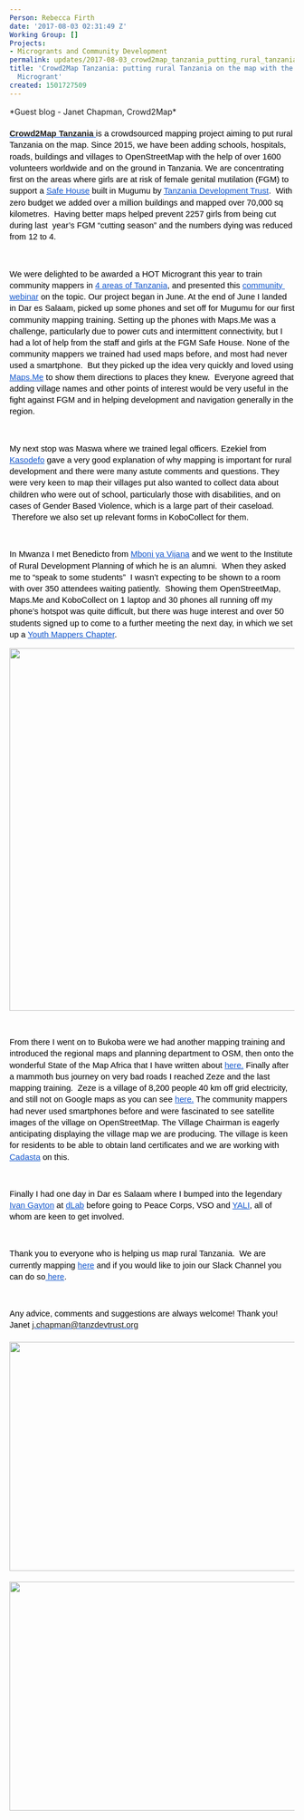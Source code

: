 ```yaml
---
Person: Rebecca Firth
date: '2017-08-03 02:31:49 Z'
Working Group: []
Projects:
- Microgrants and Community Development
permalink: updates/2017-08-03_crowd2map_tanzania_putting_rural_tanzania_on_the_map_with_the_help_of_a_hot_micr
title: 'Crowd2Map Tanzania: putting rural Tanzania on the map with the help of a HOT
  Microgrant'
created: 1501727509
---
```

<p style="line-height: 1.38; margin-top: 0pt; margin-bottom: 0pt;" dir="ltr">*Guest blog - Janet Chapman, Crowd2Map*</p><p style="line-height: 1.38; margin-top: 0pt; margin-bottom: 0pt;" dir="ltr">&nbsp;</p><p style="line-height: 1.38; margin-top: 0pt; margin-bottom: 0pt;" dir="ltr"><span style="font-size: 11pt; font-family: Arial; color: #1155cc; background-color: transparent; font-weight: bold; font-style: normal; font-variant: normal; text-decoration: underline; vertical-align: baseline; white-space: pre-wrap;"><a style="text-decoration: none;" href="https://crowd2map.wordpress.com/">Crowd2Map Tanzania</a> </span><span style="font-size: 11pt; font-family: Arial; color: #000000; background-color: transparent; font-weight: 400; font-style: normal; font-variant: normal; text-decoration: none; vertical-align: baseline; white-space: pre-wrap;">is a crowdsourced mapping project aiming to put rural Tanzania on the map. Since 2015, we have been adding schools, hospitals, roads, buildings and villages to OpenStreetMap with the help of over 1600 volunteers worldwide and on the ground in Tanzania. We are concentrating first on the areas where girls are at risk of female genital mutilation (FGM) to support a </span><a style="text-decoration: none;" href="https://www.facebook.com/MugumuSafeHouse/?ref=br_tf&amp;sw_fnr_id=1408074975&amp;fnr_t=0"><span style="font-size: 11pt; font-family: Arial; color: #1155cc; background-color: transparent; font-weight: 400; font-style: normal; font-variant: normal; text-decoration: underline; vertical-align: baseline; white-space: pre-wrap;">Safe House</span></a><span style="font-size: 11pt; font-family: Arial; color: #000000; background-color: transparent; font-weight: 400; font-style: normal; font-variant: normal; text-decoration: none; vertical-align: baseline; white-space: pre-wrap;"> built in Mugumu by </span><a style="text-decoration: none;" href="http://www.tanzdevtrust.org/"><span style="font-size: 11pt; font-family: Arial; color: #1155cc; background-color: transparent; font-weight: 400; font-style: normal; font-variant: normal; text-decoration: underline; vertical-align: baseline; white-space: pre-wrap;">Tanzania Development Trust</span></a><span style="font-size: 11pt; font-family: Arial; color: #000000; background-color: transparent; font-weight: 400; font-style: normal; font-variant: normal; text-decoration: none; vertical-align: baseline; white-space: pre-wrap;">. &nbsp;With zero budget we added over a million buildings and mapped over 70,000 sq kilometres. &nbsp;Having better maps helped prevent 2257 girls from being cut during last &nbsp;year’s FGM “cutting season” and the numbers dying was reduced from 12 to 4. </span></p><p><strong id="docs-internal-guid-af8f31b3-a5ea-26fb-e3a4-00f346593ea6" style="font-weight: normal;">&nbsp;</strong></p><p style="line-height: 1.38; margin-top: 0pt; margin-bottom: 0pt;" dir="ltr"><span style="font-size: 11pt; font-family: Arial; color: #000000; background-color: transparent; font-weight: 400; font-style: normal; font-variant: normal; text-decoration: none; vertical-align: baseline; white-space: pre-wrap;">We were delighted to be awarded a HOT Microgrant this year to train community mappers in </span><a style="text-decoration: none;" href="http://www.fragosus.pe.hu/Janet/dashboard.htm"><span style="font-size: 11pt; font-family: Arial; color: #1155cc; background-color: transparent; font-weight: 400; font-style: normal; font-variant: normal; text-decoration: underline; vertical-align: baseline; white-space: pre-wrap;">4 areas of Tanzania</span></a><span style="font-size: 11pt; font-family: Arial; color: #000000; background-color: transparent; font-weight: 400; font-style: normal; font-variant: normal; text-decoration: none; vertical-align: baseline; white-space: pre-wrap;">, and presented this </span><a style="text-decoration: none;" href="https://www.youtube.com/watch?v=wQb3kmByjlI&amp;feature=youtu.be"><span style="font-size: 11pt; font-family: Arial; color: #1155cc; background-color: transparent; font-weight: 400; font-style: normal; font-variant: normal; text-decoration: underline; vertical-align: baseline; white-space: pre-wrap;">community webinar</span></a><span style="font-size: 11pt; font-family: Arial; color: #000000; background-color: transparent; font-weight: 400; font-style: normal; font-variant: normal; text-decoration: none; vertical-align: baseline; white-space: pre-wrap;"> on the topic. Our project began in June. At the end of June I landed in Dar es Salaam, picked up some phones and set off for Mugumu for our first community mapping training. Setting up the phones with Maps.Me was a challenge, particularly due to power cuts and intermittent connectivity, but I had a lot of help from the staff and girls at the FGM Safe House. None of the community mappers we trained had used maps before, and most had never used a smartphone. &nbsp;But they picked up the idea very quickly and loved using </span><a style="text-decoration: none;" href="https://play.google.com/store/apps/details?id=com.mapswithme.maps.pro&amp;hl=en"><span style="font-size: 11pt; font-family: Arial; color: #1155cc; background-color: transparent; font-weight: 400; font-style: normal; font-variant: normal; text-decoration: underline; vertical-align: baseline; white-space: pre-wrap;">Maps.Me</span></a><span style="font-size: 11pt; font-family: Arial; color: #000000; background-color: transparent; font-weight: 400; font-style: normal; font-variant: normal; text-decoration: none; vertical-align: baseline; white-space: pre-wrap;"> to show them directions to places they knew. &nbsp;Everyone agreed that adding village names and other points of interest would be very useful in the fight against FGM and in helping development and navigation generally in the region.</span></p><p><strong style="font-weight: normal;">&nbsp;</strong></p><p style="line-height: 1.38; margin-top: 0pt; margin-bottom: 0pt;" dir="ltr"><span style="font-size: 11pt; font-family: Arial; color: #000000; background-color: transparent; font-weight: 400; font-style: normal; font-variant: normal; text-decoration: none; vertical-align: baseline; white-space: pre-wrap;">My next stop was Maswa where we trained legal officers. Ezekiel from </span><a style="text-decoration: none;" href="http://kasodefo.blogspot.co.uk/"><span style="font-size: 11pt; font-family: Arial; color: #1155cc; background-color: transparent; font-weight: 400; font-style: normal; font-variant: normal; text-decoration: underline; vertical-align: baseline; white-space: pre-wrap;">Kasodefo</span></a><span style="font-size: 11pt; font-family: Arial; color: #000000; background-color: transparent; font-weight: 400; font-style: normal; font-variant: normal; text-decoration: none; vertical-align: baseline; white-space: pre-wrap;"> gave a very good explanation of why mapping is important for rural development and there were many astute comments and questions. They were very keen to map their villages put also wanted to collect data about children who were out of school, particularly those with disabilities, and on cases of Gender Based Violence, which is a large part of their caseload. &nbsp;Therefore we also set up relevant forms in KoboCollect for them. &nbsp;</span></p><p><strong style="font-weight: normal;">&nbsp;</strong></p><p style="line-height: 1.38; margin-top: 0pt; margin-bottom: 0pt;" dir="ltr"><span style="font-size: 11pt; font-family: Arial; color: #000000; background-color: transparent; font-weight: 400; font-style: normal; font-variant: normal; text-decoration: none; vertical-align: baseline; white-space: pre-wrap;">In Mwanza I met Benedicto from </span><a style="text-decoration: none;" href="http://mboniyavijana.wordpress.com"><span style="font-size: 11pt; font-family: Arial; color: #1155cc; background-color: transparent; font-weight: 400; font-style: normal; font-variant: normal; text-decoration: underline; vertical-align: baseline; white-space: pre-wrap;">Mboni ya Vijana</span></a><span style="font-size: 11pt; font-family: Arial; color: #000000; background-color: transparent; font-weight: 400; font-style: normal; font-variant: normal; text-decoration: none; vertical-align: baseline; white-space: pre-wrap;"> and we went to the Institute of Rural Development Planning of which he is an alumni. &nbsp;When they asked me to “speak to some students” &nbsp;I wasn’t expecting to be shown to a room with over 350 attendees waiting patiently. &nbsp;Showing them OpenStreetMap, Maps.Me and KoboCollect on 1 laptop and 30 phones all running off my phone’s hotspot was quite difficult, but there was huge interest and over 50 students signed up to come to a further meeting the next day, in which we set up a </span><a style="text-decoration: none;" href="https://www.facebook.com/IYMLZC/"><span style="font-size: 11pt; font-family: Arial; color: #1155cc; background-color: transparent; font-weight: 400; font-style: normal; font-variant: normal; text-decoration: underline; vertical-align: baseline; white-space: pre-wrap;">Youth Mappers Chapter</span></a><span style="font-size: 11pt; font-family: Arial; color: #000000; background-color: transparent; font-weight: 400; font-style: normal; font-variant: normal; text-decoration: none; vertical-align: baseline; white-space: pre-wrap;">. &nbsp;</span></p><p><strong style="font-weight: normal;"><img src="/sites/default/files/mara.jpg" alt="" width="640" height="640"></strong></p><p>&nbsp;</p><p style="line-height: 1.38; margin-top: 0pt; margin-bottom: 0pt;" dir="ltr"><span style="font-size: 11pt; font-family: Arial; color: #000000; background-color: transparent; font-weight: 400; font-style: normal; font-variant: normal; text-decoration: none; vertical-align: baseline; white-space: pre-wrap;">From there I went on to Bukoba were we had another mapping training and introduced the regional maps and planning department to OSM, then onto the wonderful State of the Map Africa that I have written about </span><a style="text-decoration: none;" href="http://hiaragirlpower.blogspot.co.uk/"><span style="font-size: 11pt; font-family: Arial; color: #1155cc; background-color: transparent; font-weight: 400; font-style: normal; font-variant: normal; text-decoration: underline; vertical-align: baseline; white-space: pre-wrap;">here.</span></a><span style="font-size: 11pt; font-family: Arial; color: #000000; background-color: transparent; font-weight: 400; font-style: normal; font-variant: normal; text-decoration: none; vertical-align: baseline; white-space: pre-wrap;"> Finally after a mammoth bus journey on very bad roads I reached Zeze and the last mapping training. &nbsp;Zeze is a village of 8,200 people 40 km off grid electricity, and still not on Google maps as you can see </span><a style="text-decoration: none;" href="http://tools.geofabrik.de/mc/#13/-4.8988/30.0578&amp;num=4&amp;mt0=mapnik&amp;mt1=google-map&amp;mt2=here-map&amp;mt3=mapnik-german"><span style="font-size: 11pt; font-family: Arial; color: #1155cc; background-color: transparent; font-weight: 400; font-style: normal; font-variant: normal; text-decoration: underline; vertical-align: baseline; white-space: pre-wrap;">here.</span></a><span style="font-size: 11pt; font-family: Arial; color: #000000; background-color: transparent; font-weight: 400; font-style: normal; font-variant: normal; text-decoration: none; vertical-align: baseline; white-space: pre-wrap;"> The community mappers had never used smartphones before and were fascinated to see satellite images of the village on OpenStreetMap. The Village Chairman is eagerly anticipating displaying the village map we are producing. The village is keen for residents to be able to obtain land certificates and we are working with </span><a style="text-decoration: none;" href="http://cadasta.org/"><span style="font-size: 11pt; font-family: Arial; color: #1155cc; background-color: transparent; font-weight: 400; font-style: normal; font-variant: normal; text-decoration: underline; vertical-align: baseline; white-space: pre-wrap;">Cadasta</span></a><span style="font-size: 11pt; font-family: Arial; color: #000000; background-color: transparent; font-weight: 400; font-style: normal; font-variant: normal; text-decoration: none; vertical-align: baseline; white-space: pre-wrap;"> on this. </span></p><p><strong style="font-weight: normal;">&nbsp;</strong></p><p style="line-height: 1.38; margin-top: 0pt; margin-bottom: 0pt;" dir="ltr"><span style="font-size: 11pt; font-family: Arial; color: #000000; background-color: transparent; font-weight: 400; font-style: normal; font-variant: normal; text-decoration: none; vertical-align: baseline; white-space: pre-wrap;">Finally I had one day in Dar es Salaam where I bumped into the legendary </span><a style="text-decoration: none;" href="https://www.linkedin.com/in/ivan-gayton-a6081b29/"><span style="font-size: 11pt; font-family: Arial; color: #1155cc; background-color: transparent; font-weight: 400; font-style: normal; font-variant: normal; text-decoration: underline; vertical-align: baseline; white-space: pre-wrap;">Ivan Gayton</span></a><span style="font-size: 11pt; font-family: Arial; color: #000000; background-color: transparent; font-weight: 400; font-style: normal; font-variant: normal; text-decoration: none; vertical-align: baseline; white-space: pre-wrap;"> at </span><a style="text-decoration: none;" href="https://dlab.or.tz/"><span style="font-size: 11pt; font-family: Arial; color: #1155cc; background-color: transparent; font-weight: 400; font-style: normal; font-variant: normal; text-decoration: underline; vertical-align: baseline; white-space: pre-wrap;">dLab</span></a><span style="font-size: 11pt; font-family: Arial; color: #000000; background-color: transparent; font-weight: 400; font-style: normal; font-variant: normal; text-decoration: none; vertical-align: baseline; white-space: pre-wrap;"> before going to Peace Corps, VSO and </span><a style="text-decoration: none;" href="https://www.yalieastafrica.org/"><span style="font-size: 11pt; font-family: Arial; color: #1155cc; background-color: transparent; font-weight: 400; font-style: normal; font-variant: normal; text-decoration: underline; vertical-align: baseline; white-space: pre-wrap;">YALI</span></a><span style="font-size: 11pt; font-family: Arial; color: #000000; background-color: transparent; font-weight: 400; font-style: normal; font-variant: normal; text-decoration: none; vertical-align: baseline; white-space: pre-wrap;">, all of whom are keen to get involved.</span></p><p><strong style="font-weight: normal;">&nbsp;</strong></p><p style="line-height: 1.38; margin-top: 0pt; margin-bottom: 0pt;" dir="ltr"><span style="font-size: 11pt; font-family: Arial; color: #000000; background-color: transparent; font-weight: 400; font-style: normal; font-variant: normal; text-decoration: none; vertical-align: baseline; white-space: pre-wrap;">Thank you to everyone who is helping us map rural Tanzania. &nbsp;We are currently mapping </span><a style="text-decoration: none;" href="http://tasks.hotosm.org/?direction=asc&amp;page=1&amp;search=Tanzania+Development+Trust&amp;sort_by=priority"><span style="font-size: 11pt; font-family: Arial; color: #1155cc; background-color: transparent; font-weight: 400; font-style: normal; font-variant: normal; text-decoration: underline; vertical-align: baseline; white-space: pre-wrap;">here</span></a><span style="font-size: 11pt; font-family: Arial; color: #000000; background-color: transparent; font-weight: 400; font-style: normal; font-variant: normal; text-decoration: none; vertical-align: baseline; white-space: pre-wrap;"> and if you would like to join our Slack Channel you can do so</span><a style="text-decoration: none;" href="https://join.slack.com/t/crowd2map/shared_invite/MjEzNjYzMjcxNjcwLTE1MDAwMTIyNTUtZmQ0OGE5Yzc4OA"><span style="font-size: 11pt; font-family: Arial; color: #1155cc; background-color: transparent; font-weight: 400; font-style: normal; font-variant: normal; text-decoration: underline; vertical-align: baseline; white-space: pre-wrap;"> here</span></a><span style="font-size: 11pt; font-family: Arial; color: #000000; background-color: transparent; font-weight: 400; font-style: normal; font-variant: normal; text-decoration: none; vertical-align: baseline; white-space: pre-wrap;">.</span></p><p><span style="font-weight: normal;">&nbsp;</span></p><p style="line-height: 1.38; margin-top: 0pt; margin-bottom: 0pt;" dir="ltr"><span style="font-size: 11pt; font-family: Arial; color: #000000; background-color: transparent; font-weight: 400; font-style: normal; font-variant: normal; text-decoration: none; vertical-align: baseline; white-space: pre-wrap;">Any advice, comments and suggestions are always welcome! Thank you! Janet </span><span style="font-size: 11pt; font-family: Arial; color: #1155cc; background-color: transparent; font-weight: 400; font-style: normal; font-variant: normal; text-decoration: underline; vertical-align: baseline; white-space: pre-wrap;"><a style="text-decoration: none;" href="mailto:j.chapman@tanzdevtrust.org">j.chapman@tanzdevtrust.org</a></span></p><p style="line-height: 1.38; margin-top: 0pt; margin-bottom: 0pt;" dir="ltr">&nbsp;</p><p style="line-height: 1.38; margin-top: 0pt; margin-bottom: 0pt;" dir="ltr"><span style="font-size: 11pt; font-family: Arial; color: #000000; background-color: transparent; font-weight: 400; font-style: normal; font-variant: normal; text-decoration: none; vertical-align: baseline; white-space: pre-wrap;"><img src="/sites/default/files/setting%20up%20phones.jpg" alt="" width="720" height="404"></span></p><p style="line-height: 1.38; margin-top: 0pt; margin-bottom: 0pt;" dir="ltr">&nbsp;</p><p style="line-height: 1.38; margin-top: 0pt; margin-bottom: 0pt;" dir="ltr"><span style="font-size: 11pt; font-family: Arial; color: #000000; background-color: transparent; font-weight: 400; font-style: normal; font-variant: normal; text-decoration: none; vertical-align: baseline; white-space: pre-wrap;"><img src="/sites/default/files/settin%20up%20phones2.jpg" alt="" width="720" height="404"></span></p>
